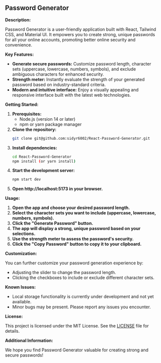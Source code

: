 ## Password Generator

**Description:**

Password Generator is a user-friendly application built with React, Tailwind CSS, and Material UI. It empowers you to create strong, unique passwords for all your online accounts, promoting better online security and convenience.

**Key Features:**

* **Generate secure passwords:** Customize password length, character sets (uppercase, lowercase, numbers, symbols), and exclude ambiguous characters for enhanced security.
* **Strength meter:** Instantly evaluate the strength of your generated password based on industry-standard criteria.
* **Modern and intuitive interface:** Enjoy a visually appealing and responsive interface built with the latest web technologies.

**Getting Started:**

1. **Prerequisites:**
    - Node.js (version 14 or later)
    - npm or yarn package manager
2. **Clone the repository:**
   ```bash
   git clone git@github.com:sidyr6002/React-Password-Generator.git
   ```
3. **Install dependencies:**
   ```bash
   cd React-Password-Generator
   npm install (or yarn install)
   ```
4. **Start the development server:**
   ```bash
   npm start dev
   ```
5. **Open http://localhost:5173 in your browser.**

**Usage:**

1. **Open the app and choose your desired password length.**
2. **Select the character sets you want to include (uppercase, lowercase, numbers, symbols).**
3. **Click the "Generate Password" button.**
4. **The app will display a strong, unique password based on your selections.**
5. **Use the strength meter to assess the password's security.**
6. **Click the "Copy Password" button to copy it to your clipboard.**

**Customization:**

You can further customize your password generation experience by:

* Adjusting the slider to change the password length.
* Clicking the checkboxes to include or exclude different character sets.

**Known Issues:**

* Local storage functionality is currently under development and not yet available.
* Minor bugs may be present. Please report any issues you encounter.

**License:**

This project is licensed under the MIT License. See the [LICENSE](LICENSE) file for details.

**Additional Information:**

We hope you find Password Generator valuable for creating strong and secure passwords!
